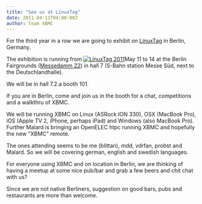 ```yaml
---
title: "See us at LinuxTag"
date: 2011-04-11T04:00:00Z
author: Team XBMC
---
```


For the third year in a row we are going to exhibit on [LinuxTag](http://www.linuxtag.org/2011/en.html) in Berlin, Germany.

The exhibition is running from [![](/sites/default/files/uploads/LinuxTag-Logo-plain-yellow-300x193.webp "LinuxTag 2011")](/blittan/2011/04/12/see-us-at-linuxtag/linuxtag-logo-plain-yellow)May 11 to 14 at the Berlin Fairgrounds ([Messedamm 22](http://www.linuxtag.org/2011/en/visitors/directions.html "Directions")) in hall 7 (S-Bahn station Messe Süd, next to the Deutschlandhalle).

We will be in hall 7.2.a booth 101.

If you are in Berlin, come and join us in the booth for a chat, competitions and a walkthru of XBMC.

We will be running XBMC on Linux (ASRock ION 330), OSX (MacBook Pro), iOS (Apple TV 2, iPhone, perhaps iPad) and Windows (also MacBook Pro). Further Malard is bringing an OpenELEC htpc running XBMC and hopefully the new “XBMC” remote.

The ones attending seems to be me (blittan), mdd, vdrfan, probst and Malard. So we will be covering german, english and swedish languages.

For everyone using XBMC and on location in Berlin, we are thinking of having a meetup at some nice pub/bar and grab a few beers and chit chat with us?

Since we are not native Berliners, suggestion on good bars, pubs and restaurants are more than welcome.
